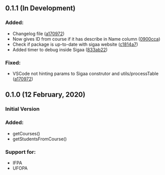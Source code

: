 ## 0.1.1 (In Development)

### Added:

- Changelog file ([a170972](https://github.com/viniciusaportela/get-sigaa/commit/a170972d0ec91d66f1eed9cf0b0aca21a0949c06))
- Now gives ID from course if it has describe in Name column ([0900cca](https://github.com/viniciusaportela/get-sigaa/commit/0900ccaac2086b3b1d2249d67b7155991f0393d4))
- Check if package is up-to-date with sigaa website ([c1814a7](https://github.com/viniciusaportela/get-sigaa/commit/c1814a7a2cd1ea99cab429eb0b337512106b5571))
- Added timer to debug inside Sigaa ([833ab22](https://github.com/viniciusaportela/get-sigaa/commit/833ab221a3bb60e95e7b296b7bb3a436f64bf63d))

### Fixed:

- VSCode not hinting params to Sigaa construtor and utils/processTable ([a170972](https://github.com/viniciusaportela/get-sigaa/commit/a170972d0ec91d66f1eed9cf0b0aca21a0949c06))

## 0.1.0 (12 February, 2020)
### Initial Version

### Added:

- getCourses()
- getStudentsFromCourse()

### Support for:

- IFPA
- UFOPA